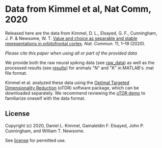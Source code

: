 # Data from Kimmel et al, Nat Comm, 2020

Released here are the data from Kimmel, D. L., Elsayed, G. F., Cunningham, J. P. & Newsome, W. T. [Value and choice as separable and stable representations in orbitofrontal cortex](https://www.nature.com/articles/s41467-020-17058-y). *Nat. Commun.* 11, 1–19 (2020).  

*Please cite this paper when using all or part of the provided data*

We provide both the raw neural spiking data (see [raw_data](raw_data/)) as well as the processed results (see [results](results/)) for animals "N" and "K" in MATLAB's .mat file format.

Kimmel et al. analyzed these data using the [Optimal Targeted Dimensionality Reduction](https://github.com/danielkimmel/oTDR) (oTDR) software package, which can be downloaded separately. We recommend reviewing the [oTDR demo](https://github.com/danielkimmel/oTDR/test/test_oTDR.m) to familiarize oneself with the data format.


## License
Copyright (c) 2020, Daniel L. Kimmel, Gamaleldin F. Elsayed, John P. Cunningham, and William T. Newsome.

See [license](LICENSE) for permitted use.

